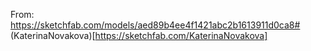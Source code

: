 From: https://sketchfab.com/models/aed89b4ee4f1421abc2b1613911d0ca8#
(KaterinaNovakova)[https://sketchfab.com/KaterinaNovakova]
